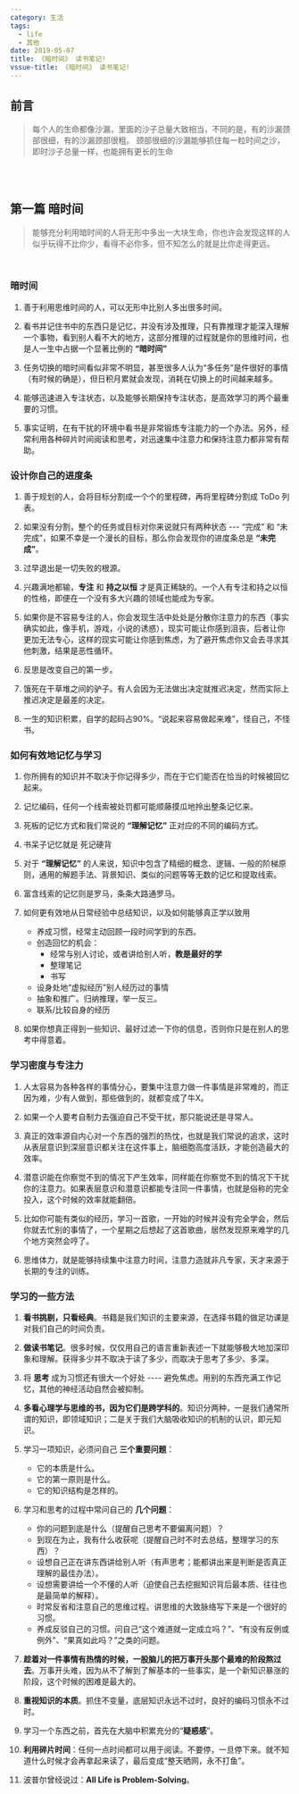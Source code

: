 ```yaml
---
category: 生活
tags:
  - life
  - 其他
date: 2019-05-07
title: 《暗时间》 读书笔记!
vssue-title: 《暗时间》 读书笔记!
---
```


## 前言
> 每个人的生命都像沙漏，里面的沙子总量大致相当，不同的是，有的沙漏颈部很细，有的沙漏颈部很粗。
> 颈部很细的沙漏能够抓住每一粒时间之沙，即时沙子总量一样，也能拥有更长的生命

<br/><br/>

## 第一篇  暗时间

> 能够充分利用暗时间的人将无形中多出一大块生命，你也许会发现这样的人似乎玩得不比你少，看得不必你多，但不知怎么的就是比你走得更远。

<br/>

### 暗时间

1. 善于利用思维时间的人，可以无形中比别人多出很多时间。

2. 看书并记住书中的东西只是记忆，并没有涉及推理，只有靠推理才能深入理解一个事物，看到别人看不大的地方，这部分推理的过程就是你的思维时间，也是人一生中占据一个显著比例的 **“暗时间”**

3. 任务切换的暗时间看似非常不明显，甚至很多人认为“多任务”是件很好的事情（有时候的确是），但日积月累就会发现，消耗在切换上的时间越来越多。

4. 能够迅速进入专注状态，以及能够长期保持专注状态，是高效学习的两个最重要的习惯。

5. 事实证明，在有干扰的环境中看书是非常锻炼专注能力的一个办法。另外，经常利用各种碎片时间阅读和思考，对迅速集中注意力和保持注意力都非常有帮助。


### 设计你自己的进度条

1. 善于规划的人，会将目标分割成一个个的里程碑，再将里程碑分割成 ToDo 列表。

2. 如果没有分割，整个的任务或目标对你来说就只有两种状态 --- “完成” 和 “未完成”，如果不幸是一个漫长的目标，那么你会发现你的进度条总是 **“未完成”**。

3. 过早退出是一切失败的根源。

4. 兴趣满地都输，**专注** 和 **持之以恒** 才是真正稀缺的。一个人有专注和持之以恒的性格，即便在一个没有多大兴趣的领域也能成为专家。

5. 如果你是不容易专注的人，你会发现生活中处处是分散你注意力的东西（事实确实如此，像手机，游戏，小说的诱惑），现实可能让你感到沮丧，后者让你更加无法专心，这样的现实可能让你感到焦虑，为了避开焦虑你又会去寻求其他刺激，结果是恶性循环。

6. 反思是改变自己的第一步。

7. 饿死在干草堆之间的驴子。有人会因为无法做出决定就推迟决定，然而实际上推迟决定是最差的决定。

8. 一生的知识积累，自学的起码占90%。“说起来容易做起来难”，怪自己，不怪书。


### 如何有效地记忆与学习

1. 你所拥有的知识并不取决于你记得多少，而在于它们能否在恰当的时候被回忆起来。

2. 记忆编码，任何一个线索被处罚都可能顺藤摸瓜地拎出整条记忆来。

3. 死板的记忆方式和我们常说的 **“理解记忆”** 正对应的不同的编码方式。

4. 书呆子记忆就是 死记硬背

5. 对于 **“理解记忆”** 的人来说，知识中包含了精细的概念、逻辑、一般的阶梯原则，通用的解题手法、背景知识、类似的问题等等无数的记忆和提取线索。

6. 富含线索的记忆则是罗马，条条大路通罗马。

7. 如何更有效地从日常经验中总结知识，以及如何能够真正学以致用
	- 养成习惯，经常主动回顾一段时间学到的东西。
	- 创造回忆的机会：
		- 经常与别人讨论，或者讲给别人听，**教是最好的学**
		- 整理笔记
		- 书写
	- 设身处地“虚拟经历”别人经历过的事情
	- 抽象和推广。归纳推理，举一反三。
	- 联系/比较自身的经历

8. 如果你想真正得到一些知识、最好过滤一下你的信息，否则你只是在别人的思考中得意着。


### 学习密度与专注力
1. 人太容易为各种各样的事情分心，要集中注意力做一件事情是非常难的，而正因为难，少有人做到，那些做到的，就都变成了牛X。

2. 如果一个人要考自制力去强迫自己不受干扰，那只能说还是寻常人。

3. 真正的效率源自内心对一个东西的强烈的热忱，也就是我们常说的追求，这时从表层意识到深层意识都关注在这件事上，脑细胞高度活跃，才能创造最大的效率。

4. 潜意识能在你察觉不到的情况下产生效率，同样能在你察觉不到的情况下干扰你的注意力。如果表层意识和潜意识都能专注同一件事情，也就是俗称的完全投入，这个时候的效率就能翻倍。

5. 比如你可能有类似的经历，学习一首歌，一开始的时候并没有完全学会，然后你就去忙别的事情了，一个星期之后想起了这首歌曲，居然发现原来难学的几个地方突然会哼了。

6. 思维体力，就是能够持续集中注意力时间，注意力造就非凡专家，天才来源于长期的专注的训练。



### 学习的一些方法
1. **看书挑剔，只看经典**。书籍是我们知识的主要来源，在选择书籍的做足功课是对我们自己的时间负责。

2. **做读书笔记**。很多时候，仅仅用自己的语言重新表述一下就能够极大地加深印象和理解。获得多少并不取决于读了多少，而取决于思考了多少、多深。

3. 将 **思考** 成为习惯还有很大一个好处 ---- 避免焦虑。用别的东西充满工作记忆，其他的神经活动自然会被抑制。

4. **多看心理学与思维的书，因为它们是跨学科的**。知识分两种，一是我们通常所谓的知识，即领域知识；二是关于我们大脑吸收知识的机制的认识，即元知识。

5. 学习一项知识，必须问自己 **三个重要问题**：
	* 它的本质是什么。
	* 它的第一原则是什么。
	* 它的知识结构是怎样的。

6. 学习和思考的过程中常问自己的 **几个问题**：
	* 你的问题到底是什么（提醒自己思考不要偏离问题）？
	* 到现在为止，我有什么收获呢（提醒自己时不时去总结，整理学习的东西）？
	* 设想自己正在讲东西讲给别人听（有声思考；能都讲出来是判断是否真正理解的最佳办法）。
	* 设想需要讲给一个不懂的人听（迫使自己去挖掘知识背后最本质、往往也是最简单的解释）。
	* 时常反省和注意自己的思维过程。讲思维的大致脉络写下来是一个很好的习惯。
	* 养成反驳自己的习惯。问自己“这个难道就一定成立吗？”、“有没有反例或例外”、“果真如此吗？”之类的问题。

7. **趁着对一件事情有热情的时候，一股脑儿的把万事开头那个最难的阶段熬过去**。万事开头难，因为从不了解到了解基本的一些事实，是一个新知识暴涨的阶段，这个时候的困难是最大的。

8. **重视知识的本质**。抓住不变量，底层知识永远不过时，良好的编码习惯永不过时。

9. 学习一个东西之前，首先在大脑中积累充分的“**疑惑感**”。

10. **利用碎片时间**：任何一点时间都可以用于阅读。不要停，一旦停下来。就不知道什么时候才会再拿起来读了，最后变成“整天晒网，永不打鱼”。

11. 波普尔曾经说过：**All Life is Problem-Solving**。

